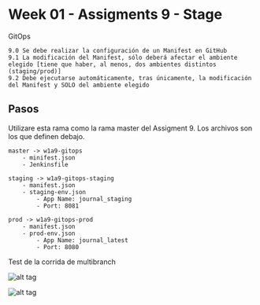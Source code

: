 # Week 01 - Assigments 9 - Stage

GitOps

	9.0	Se debe realizar la configuración de un Manifest en GitHub
	9.1	La modificación del Manifest, sólo deberá afectar el ambiente elegido [tiene que haber, al menos, dos ambientes distintos (staging/prod)]
	9.2	Debe ejecutarse automáticamente, tras únicamente, la modificación del Manifest y SOLO del ambiente elegido

## Pasos

Utilizare esta rama como la rama master del Assigment 9. Los archivos son los que definen debajo.

	master -> w1a9-gitops
		- minifest.json
		- Jenkinsfile

	staging -> w1a9-gitops-staging
		- manifest.json
		- staging-env.json
			- App Name: journal_staging
			- Port: 8081

	prod -> w1a9-gitops-prod
		- manifest.json
		- prod-env.json
			- App Name: journal_latest
			- Port: 8080

Test de la corrida de multibranch

![alt tag](https://raw.githubusercontent.com/semperti-bootcamp/sre-bootcamp-ga-20190805/w1a9-gitops-prod/images/gitops1.png "gitops1.png")

![alt tag](https://raw.githubusercontent.com/semperti-bootcamp/sre-bootcamp-ga-20190805/w1a9-gitops-prod/images/gitops2.png "gitops2.png")
